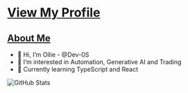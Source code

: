 # [View My Profile](https://github.com/Dev-0S)

## [About Me](https://dev-0s.github.io/os/)

- 👋 Hi, I’m Ollie - @Dev-0S
- 👀 I’m interested in Automation, Generative AI and Trading
- 🌱 Currently learning TypeScript and React

![GitHub Stats](https://github-readme-stats.vercel.app/api?username=dev-0s&show_icons=true&theme=dark)



<!---
Dev-0S/Dev-0S is a ✨ special ✨ repository because its `README.md` (this file) appears on your GitHub profile.
You can click the Preview link to take a look at your changes.
--->
